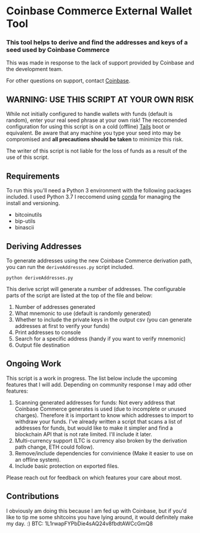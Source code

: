 # Coinbase Commerce External Wallet Tool

### This tool helps to derive and find the addresses and keys of a seed used by Coinbase Commerce
This was made in response to the lack of support provided by Coinbase and the development team.

For other questions on support, contact [Coinbase](https://help.coinbase.com/).

## WARNING: USE THIS SCRIPT AT YOUR OWN RISK

While not initially configured to handle wallets with funds (default is random), enter your real seed phrase at your own risk!
The reccomended configuration for using this script is on a cold (offline) [Tails](https://tails.boum.org/) boot or equivalent. 
Be aware that any machine you type your seed into may be compromised and **all precautions should be taken** to minimize this risk. 

The writer of this script is not liable for the loss of funds as a result of the use of this script.

## Requirements

To run this you'll need a Python 3 environment with the following packages included. I used Python 3.7 I reccomend using [conda](https://docs.conda.io/en/latest/) for managing the install and versioning.

 * bitcoinutils
 * bip-utils
 * binascii

## Deriving Addresses

To generate addresses using the new Coinbase Commerce derivation path, you can run the `deriveAddresses.py` script included.

```
python deriveAddresses.py
```

This derive script will generate a number of addresses. The configurable parts of the script are listed at the top of the file and below:

1. Number of addresses generated
2. What mnemonic to use (default is randomly generated)
3. Whether to include the private keys in the output csv (you can generate addresses at first to verify your funds) 
4. Print addresses to console
5. Search for a specific address (handy if you want to verify mnemonic)
6. Output file destination

## Ongoing Work

This script is a work in progress. The list below include the upcoming features that I will add. Depending on community response I may add other features:

1. Scanning generated addresses for funds: Not every address that Coinbase Commerce generates is used (due to incomplete or unused charges). Therefore it is important to know which addresses to import to withdraw your funds. I've already written a script that scans a list of addresses for funds, but would like to make it simpler and find a blockchain API that is not rate limited. I'll include it later. 
2. Multi-currency support (LTC is currency also broken by the derivation path change, ETH could follow).
3. Remove/include dependencies for convinience (Make it easier to use on an offline system). 
4. Include basic protection on exported files. 

Please reach out for feedback on which features your care about most. 

## Contributions

I obviously am doing this because I am fed up with Coinbase, but if you'd like to tip me some shitcoins you have lying around, it would definitely make my day. :) 
BTC: 1L1rwapFYPbDie4sAQ24v8fbdtAWCcGmQ8

